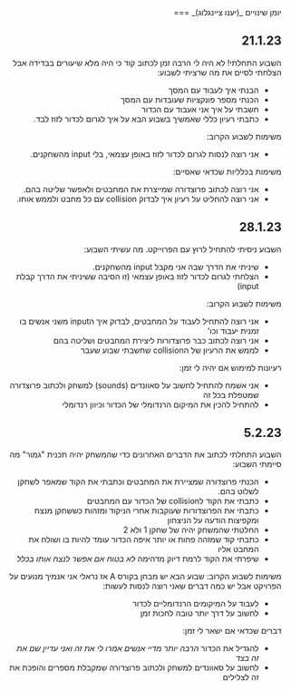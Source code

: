 <div dir = "auto">
יומן שינויים _(יענו ציינגלוג)_
===

21.1.23
---
השבוע התחלתי!
לא היה לי הרבה זמן לכתוב קוד כי היה מלא שיעורים בבדידה אבל הצלחתי לסיים את מה שרציתי לשבוע:
- הבנתי איך לעבוד עם המסך
- הכנתי מספר פונקציות שעובדות עם המסך
- חשבתי על איך אני אעבוד עם הכדור
- כתבתי רעיון כללי שאמשיך בשבוע הבא על איך לגרום לכדור לזוז לבד.

  
משימות לשבוע הקרוב:
- אני רוצה לנסות לגרום לכדור לזוז באופן עצמאי, בלי input מהשחקנים.

  
משימות בכלליות שכדאי שאסיים:
- אני רוצה לכתוב פרוצדורה שמייצרת את המחבטים ולאפשר שליטה בהם.
- אני רוצה להחליט על רעיון איך לבדוק collision עם כל מחבט ולממש אותו.

28.1.23
---
השבוע ניסיתי להתחיל לרוץ עם הפרוייקט.
מה עשיתי השבוע:
- שיניתי את הדרך שבה אני מקבל input מהשחקנים.
- הצלחתי לגרום לכדור לזוז באופן עצמאי (זו הסיבה ששיניתי את הדרך קבלת input)

  
משימות לשבוע הקרוב:
- אני רוצה להתחיל לעבוד על המחבטים, לבדוק איך הinput משני אנשים בו זמנית יעבוד וכו'
- אני רוצה לכתוב כבר פרוצדורות ליצירת המחבטים ושליטה בהם
- לממש את הרעיון של הcollision שחשבתי שבוע שעבר
  
רעיונות למימוש אם יהיה לי זמן:
- אני אשמח להתחיל לחשוב על סאוונדים (sounds) למשחק ולכתוב פרוצדורה שמטפלת בכל זה
- להתחיל להכין את המיקום הרנדומלי של הכדור וכיוון רנדומלי
  
 5.2.23
 ---
  השבוע התחלתי לכתוב את הדברים האחרונים כדי שהמשחק יהיה תכנית "גמור"
  מה סיימתי השבוע:
  - הכנתי פרוצדורה שמציירת את המחבטים וכתבתי את הקוד שמאפר לשחקן לשלוט בהם.
  - כתבתי את הקוד לcollision של הכדור עם המחבטים
  - כתבתי את הפרוצדורות שעוקבות אחרי הניקוד ומזהות כששחקן מנצח ומקפיצות הודעה על הניצחון
  - החלטתי שהמשחק יהיה של שחקן 1 ולא 2
  - כתבתי קוד שמזהה פחות או יותר איפה הכדור עומד להיות בו ושולח את המחבט אליו
  - שיפרתי את הקוד לרמת דיוק מדהימה _לא בטוח אם אפשר לנצח אותו בכלל_
  
  משימות לשבוע הקרוב:
  שבוע הבא יש מבחן בקורס A אז נראלי אני אנמיך מנועים על הפרויקט אבל יש כמה דברים שאני רוצה לנסות לעשות:
  - לעבוד על המיקומים הרנדומליים לכדור
  - לחשוב על דרך יותר טובה לחכות זמן
 
  דברים שכדאי אם ישאר לי זמן:
  - להגדיל את הכדור _הרבה יותר מדיי אנשים אמרו לי את זה ואני עדיין שם את זה בצד_
  - לחשוב על סאוונדים למשחק ולכתוב פרוצדורה שמקבלת מספרים והופכת את זה לצלילים

